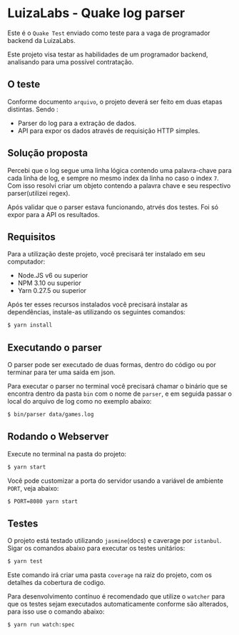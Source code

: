 LuizaLabs - Quake log parser
============================

Este é o `Quake Test` enviado como teste para a vaga de programador backend da LuizaLabs.

Este projeto visa testar as habilidades de um programador backend, analisando para uma possível contratação.


## O teste

Conforme documento `arquivo`, o projeto deverá ser feito em duas etapas distintas. Sendo :

- Parser do log para a extração de dados.
- API para expor os dados através de requisição HTTP simples.


## Solução proposta

Percebi que o log segue uma linha lógica contendo uma palavra-chave para cada linha de log, e sempre no mesmo index da linha no caso o index `7`. Com isso resolvi criar um objeto contendo a palavra chave e seu respectivo parser(utilizei regex).

Após validar que o parser estava funcionando, atrvés dos testes. Foi só expor para a API os resultados.


## Requisitos

Para a utilização deste projeto, você precisará ter instalado em seu computador:

- Node.JS v6 ou superior
- NPM 3.10 ou superior
- Yarn 0.27.5 ou superior

Após ter esses recursos instalados você precisará instalar as dependências, instale-as utilizando os seguintes comandos:

```bash
$ yarn install
```


## Executando o parser

O parser pode ser executado de duas formas, dentro do código ou por terminar para ter uma saida em json.

Para executar o parser no terminal você precisará chamar o binário que se encontra dentro da pasta `bin` com o nome de `parser`, e em seguida passar o local do arquivo de log como no exemplo abaixo:

```bash
$ bin/parser data/games.log
```


## Rodando o Webserver

Execute no terminal na pasta do projeto:

```bash
$ yarn start
```

Você pode customizar a porta do servidor usando a variável de ambiente `PORT`, veja abaixo:

```bash
$ PORT=8080 yarn start
```


## Testes

O projeto está testado utilizando `jasmine`(docs) e caverage por `istanbul`. Sigar os comandos abaixo para executar os testes unitários:

```bash
$ yarn test
```

Este comando irá criar uma pasta `coverage` na raiz do projeto, com os detalhes da cobertura de codigo.

Para desenvolvimento contínuo é recomendado que utilize o `watcher` para que os testes sejam executados automaticamente conforme são alterados, para isso use o comando abaixo:

```bash
$ yarn run watch:spec
```

